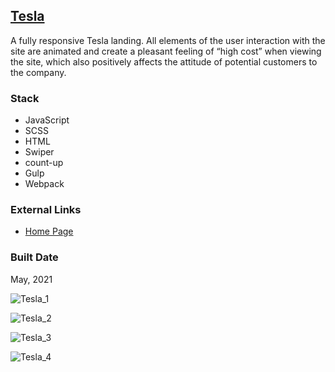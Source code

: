 [Tesla](https://pet-marta.web.app/)
----------------------------------------------------------------------------

A fully responsive Tesla landing. All elements of the user interaction with the site are animated and create a pleasant feeling of “high cost” when viewing the site, which also positively affects the attitude of potential customers to the company.

### Stack

*   JavaScript
*   SCSS
*   HTML
*   Swiper
*   count-up
*   Gulp
*   Webpack

### External Links

*   [Home Page](https://pet-marta.web.app/)

### Built Date

May, 2021

![Tesla_1](https://firebasestorage.googleapis.com/v0/b/petrinich-sergey----portfolio.appspot.com/o/PET_Tesla%2FTesla_1.jpg?alt=media&token=1d48f4fa-e87c-4a56-ba68-92da8b942fdc)

![Tesla_2](https://firebasestorage.googleapis.com/v0/b/petrinich-sergey----portfolio.appspot.com/o/PET_Tesla%2FTesla_2.jpg?alt=media&token=1370b6e3-c1b0-4b52-adbc-dd731dba3998)

![Tesla_3](https://firebasestorage.googleapis.com/v0/b/petrinich-sergey----portfolio.appspot.com/o/PET_Tesla%2FTesla_3.jpg?alt=media&token=4c8b745b-86eb-4992-ab9d-6c885e7eb511)

![Tesla_4](https://firebasestorage.googleapis.com/v0/b/petrinich-sergey----portfolio.appspot.com/o/PET_Tesla%2FTesla_4.jpg?alt=media&token=42a8ca10-72c4-41a2-85e1-fd4d950dbf2f)
